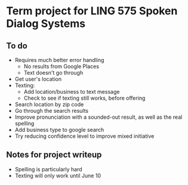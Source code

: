 # Term project for LING 575 Spoken Dialog Systems

## To do
- Requires much better error handling
    - No results from Google Places
    - Text doesn't go through
- Get user's location
- Texting:
    - Add location/business to text message
    - Check to see if texting still works, before offering
- Search location by zip code
- Go through the search results
- Improve pronunciation with a sounded-out result, as well as the real spelling
- Add business type to google search
- Try reducing confidence level to improve mixed initiative

## Notes for project writeup
- Spelling is particularly hard
- Texting will only work until June 10
